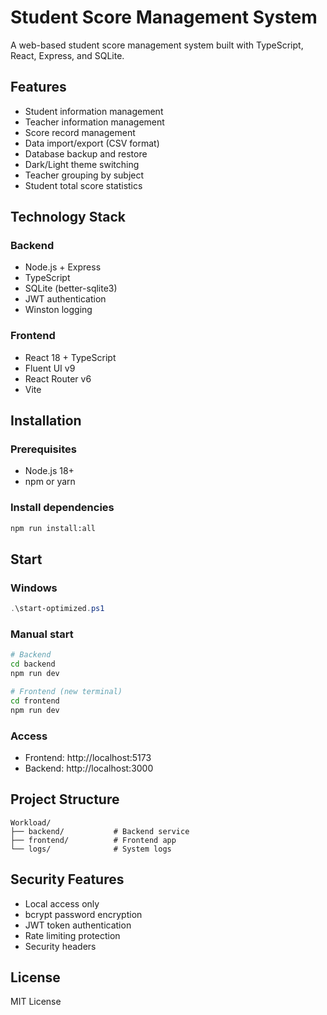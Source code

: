 # Student Score Management System

A web-based student score management system built with TypeScript, React, Express, and SQLite.

## Features

- Student information management
- Teacher information management
- Score record management
- Data import/export (CSV format)
- Database backup and restore
- Dark/Light theme switching
- Teacher grouping by subject
- Student total score statistics

## Technology Stack

### Backend
- Node.js + Express
- TypeScript
- SQLite (better-sqlite3)
- JWT authentication
- Winston logging

### Frontend
- React 18 + TypeScript
- Fluent UI v9
- React Router v6
- Vite

## Installation

### Prerequisites
- Node.js 18+
- npm or yarn

### Install dependencies
```bash
npm run install:all
```

## Start

### Windows
```powershell
.\start-optimized.ps1
```

### Manual start
```bash
# Backend
cd backend
npm run dev

# Frontend (new terminal)
cd frontend
npm run dev
```

### Access
- Frontend: http://localhost:5173
- Backend: http://localhost:3000

## Project Structure

```
Workload/
├── backend/           # Backend service
├── frontend/          # Frontend app
└── logs/              # System logs
```

## Security Features

- Local access only
- bcrypt password encryption
- JWT token authentication
- Rate limiting protection
- Security headers

## License

MIT License
